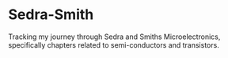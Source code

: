 # Sedra-Smith
Tracking my journey through Sedra and Smiths Microelectronics, specifically chapters related to semi-conductors and transistors.
